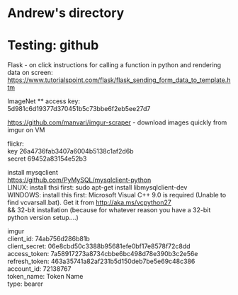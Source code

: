 # Andrew's directory
# Testing: github

Flask - on click instructions for calling a function in python and rendering data on screen:  
https://www.tutorialspoint.com/flask/flask_sending_form_data_to_template.htm


ImageNet
 ** access key:  
 5d981c6d19377d370451b5c73bbe6f2eb5ee27d7
 
 https://github.com/manvari/imgur-scraper - download images quickly from imgur on VM
 
 
flickr:   
key 26a4736fab3407a6004b5138c1af2d6b  
secret 69452a83154e52b3

install mysqclient  
https://github.com/PyMySQL/mysqlclient-python  
LINUX: install thsi first: sudo apt-get install libmysqlclient-dev  
WINDOWS: install this first: Microsoft Visual C++ 9.0 is required (Unable to find vcvarsall.bat). Get it from http://aka.ms/vcpython27  
&& 32-bit installation (because for whatever reason you have a 32-bit python version setup....)  


imgur  
client_id: 74ab756d286b81b  
client_secret: 06e8cbd50c3388b95681efe0bf17e8578f72c8dd  
access_token: 7a58917273a8734cbbe6bc498d78e390b3c2e56e  
refresh_token: 463a35741a82af231b5d150deb7be5e69c48c386  
account_id: 72138767    
token_name: Token Name  
type: bearer  
